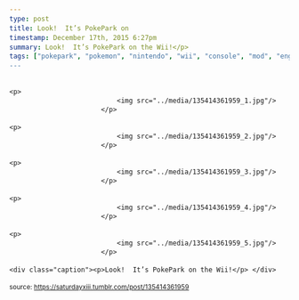 ```yaml
---
type: post
title: Look!  It’s PokePark on
timestamp: December 17th, 2015 6:27pm
summary: Look!  It’s PokePark on the Wii!</p> 
tags: ["pokepark", "pokemon", "nintendo", "wii", "console", "mod", "engraving", "paint", "pikachu", "art]
---
```


                
                
                
                                                                                       <p>
                               <img src="../media/135414361959_1.jpg"/>
                           </p>
                                                                                                                           <p>
                               <img src="../media/135414361959_2.jpg"/>
                           </p>
                                                                                                                           <p>
                               <img src="../media/135414361959_3.jpg"/>
                           </p>
                                                                                                                           <p>
                               <img src="../media/135414361959_4.jpg"/>
                           </p>
                                                                                                                           <p>
                               <img src="../media/135414361959_5.jpg"/>
                           </p>
                                                                                                                      <div class="caption"><p>Look!  It’s PokePark on the Wii!</p> </div>
                                    
                
                
                
                
                                
<small>source: https://saturdayxiii.tumblr.com/post/135414361959</small>